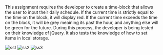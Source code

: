 This assignment requires the developer to create a time-block that allows the user to input their daily schedule. If the current time is strictly equal to the time on the block, it will display red. If the current time exceeds the time on the block, it will be grey meaining its past the hour, and anything else will be green for the future. During this process, the developer is being tested on their knowledge of jQuery. It also tests the knowledge of how to set items in local storage.

![ss1](https://user-images.githubusercontent.com/108254449/183566717-afd9170b-ae3d-458e-8216-4408a4cc9874.jpg)
![ss2](https://user-images.githubusercontent.com/108254449/183566724-36b7406a-b9a9-4047-a43e-191e77f4cee9.jpg)
![ss3](https://user-images.githubusercontent.com/108254449/183566915-a85727dc-6793-4d44-bb28-2f4806223396.jpg)
